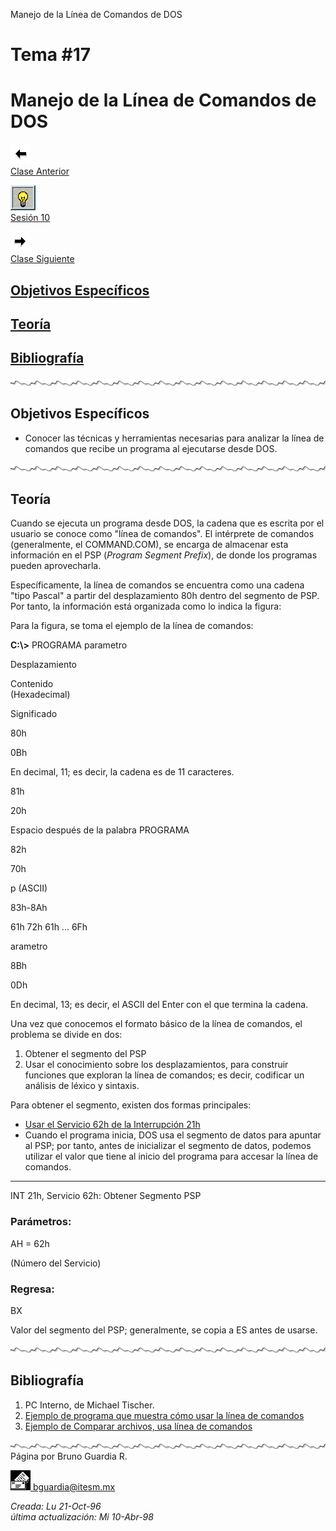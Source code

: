 Manejo de la Línea de Comandos de DOS

Tema #17
========

Manejo de la Línea de Comandos de DOS
=====================================

[![Sesión Anterior](../../images/anterior.gif)  
Clase Anterior](clase16.md)

[![Sesión](../../images/light.gif)  
Sesión 10](../Sesiones/sv10.htm)

[![Sesión Siguiente](../../images/sigue.gif)  
Clase Siguiente](../Temas/clase18.md)

[Objetivos Específicos](#objetivo)
----------------------------------

[Teoría](#teoria)
-----------------

[Bibliografía](#biblio)
-----------------------

![Línea de separación](../../images/waveline.gif)

Objetivos Específicos
---------------------

*   Conocer las técnicas y herramientas necesarias para analizar la línea de comandos que recibe un programa al ejecutarse desde DOS.

![Línea de separación](../../images/waveline.gif)

Teoría
------

Cuando se ejecuta un programa desde DOS, la cadena que es escrita por el usuario se conoce como "línea de comandos". El intérprete de comandos (generalmente, el COMMAND.COM), se encarga de almacenar esta información en el PSP (_Program Segment Prefix_), de donde los programas pueden aprovecharla.

Específicamente, la línea de comandos se encuentra como una cadena "tipo Pascal" a partir del desplazamiento 80h dentro del segmento de PSP. Por tanto, la información está organizada como lo indica la figura:

Para la figura, se toma el ejemplo de la línea de comandos:

**C:\\>** PROGRAMA parametro

Desplazamiento

Contenido  
(Hexadecimal)

Significado

80h

0Bh

En decimal, 11; es decir, la cadena es de 11 caracteres.

81h

20h

Espacio después de la palabra PROGRAMA

82h

70h

p (ASCII)

83h-8Ah

61h 72h 61h ... 6Fh

arametro

8Bh

0Dh

En decimal, 13; es decir, el ASCII del Enter con el que termina la cadena.

Una vez que conocemos el formato básico de la línea de comandos, el problema se divide en dos:

1.  Obtener el segmento del PSP
2.  Usar el conocimiento sobre los desplazamientos, para construir funciones que exploran la línea de comandos; es decir, codificar un análisis de léxico y sintaxis.

Para obtener el segmento, existen dos formas principales:

*   [Usar el Servicio 62h de la Interrupción 21h](#PSP)
*   Cuando el programa inicia, DOS usa el segmento de datos para apuntar al PSP; por tanto, antes de inicializar el segmento de datos, podemos utilizar el valor que tiene al inicio del programa para accesar la línea de comandos.

* * *

INT 21h, Servicio 62h: Obtener Segmento PSP

### Parámetros:

AH = 62h

(Número del Servicio)

### Regresa:

BX

Valor del segmento del PSP; generalmente, se copia a ES antes de usarse.

![Línea de separación](../../images/waveline.gif)

Bibliografía
------------

1.  PC Interno, de Michael Tischer.
2.  [Ejemplo de programa que muestra cómo usar la línea de comandos](../programa/param2.asm)
3.  [Ejemplo de Comparar archivos, usa línea de comandos](../programa/compare.asm)

![Línea de separación](../../images/waveline.gif) Página por Bruno Guardia R.

 [![Correo](../../images/mail.gif) bguardia@itesm.mx](mailto:bguardia@campus.ccm.itesm.mx)

_Creada: Lu 21-Oct-96_  
_última actualización: Mi 10-Abr-98_